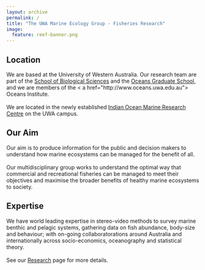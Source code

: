 ```yaml
---
layout: archive
permalink: /
title: "The UWA Marine Ecology Group - Fisheries Research"
image:
  feature: reef-banner.png
---
```


<div class="tiles">
<div class="tile">
  <h2 class="post-title">Location</h2>
  <p class="post-excerpt">We are based at the University of Western Australia. Our research team are part of the <a href="http://www.science.uwa.edu.au/schools/biological-sciences"> School of Biological Sciences</a> and the <a href="http://handbooks.uwa.edu.au/units?section=unitcode&faccode=60&deptcode=01470"> Oceans Graduate School</a>, and we are members of the < a href="http://www.oceans.uwa.edu.au"> Oceans Institute</a>.<br><br>We are located in the newly established <a href="http://www.oceans.uwa.edu.au/collaborations/iomrc"> Indian Ocean Marine Research Centre</a> on the UWA campus.</p>
</div><!-- /.tile -->
  
<div class="tile">
  <h2 class="post-title">Our Aim</h2>
  <p class="post-excerpt">Our aim is to produce information for the public and decision makers to understand how marine ecosystems can be managed for the benefit of all.<br><br>Our multidisciplinary group works to understand the optimal way that commercial and recreational fisheries can be managed to meet their objectives and maximise the broader benefits of healthy marine ecosystems to society.</p>
</div><!-- /.tile -->
  
<div class="tile">
  <h2 class="post-title">Expertise</h2>
  <p class="post-excerpt">We have world leading expertise in stereo-video methods to survey marine benthic and pelagic systems, gathering data on fish abundance, body-size and behaviour; with on-going collaboratorations around Australia and internationally across socio-economics, oceanography and statistical theory.<br><br>See our <a href="https://uwamegfisheries.github.io/research/"> Research</a> page for more details.</p>
</div><!-- /.tile -->

</div><!-- /.tiles -->
